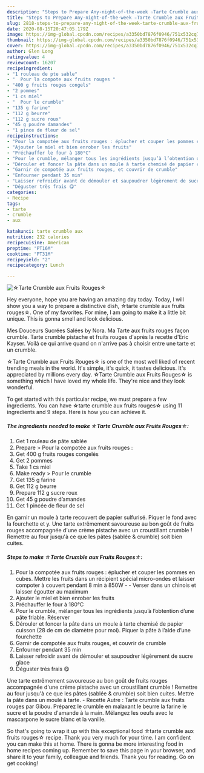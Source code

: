 ```yaml
---
description: "Steps to Prepare Any-night-of-the-week ☆Tarte Crumble aux Fruits Rouges☆"
title: "Steps to Prepare Any-night-of-the-week ☆Tarte Crumble aux Fruits Rouges☆"
slug: 2818-steps-to-prepare-any-night-of-the-week-tarte-crumble-aux-fruits-rouges
date: 2020-08-15T20:47:05.179Z
image: https://img-global.cpcdn.com/recipes/a3350bd7876f0946/751x532cq70/☆tarte-crumble-aux-fruits-rouges☆-photo-principale-de-la-recette.jpg
thumbnail: https://img-global.cpcdn.com/recipes/a3350bd7876f0946/751x532cq70/☆tarte-crumble-aux-fruits-rouges☆-photo-principale-de-la-recette.jpg
cover: https://img-global.cpcdn.com/recipes/a3350bd7876f0946/751x532cq70/☆tarte-crumble-aux-fruits-rouges☆-photo-principale-de-la-recette.jpg
author: Glen Long
ratingvalue: 4
reviewcount: 16207
recipeingredient:
- "1 rouleau de pte sable"
- "  Pour la compote aux fruits rouges "
- "400 g fruits rouges congels"
- "2 pommes"
- "1 cs miel"
- "  Pour le crumble"
- "135 g farine"
- "112 g beurre"
- "112 g sucre roux"
- "45 g poudre damandes"
- "1 pince de fleur de sel"
recipeinstructions:
- "Pour la compotée aux fruits rouges : éplucher et couper les pommes en cubes. Mettre les fruits dans un récipient spécial micro-ondes et laisser compoter à couvert pendant 8 min à 850W  Verser dans un chinois et laisser égoutter au maximum"
- "Ajouter le miel et bien enrober les fruits"
- "Préchauffer le four à 180°C"
- "Pour le crumble, mélanger tous les ingrédients jusqu’à l’obtention d’une pâte friable. Réserver"
- "Dérouler et foncer la pâte dans un moule à tarte chemisé de papier cuisson (28 de cm de diamètre pour moi). Piquer la pâte à l’aide d’une fourchette"
- "Garnir de compotée aux fruits rouges, et couvrir de crumble"
- "Enfourner pendant 35 min"
- "Laisser refroidir avant de démouler et saupoudrer légèrement de sucre glace"
- "Déguster très frais 😋"
categories:
- Recipe
tags:
- tarte
- crumble
- aux

katakunci: tarte crumble aux 
nutrition: 232 calories
recipecuisine: American
preptime: "PT16M"
cooktime: "PT31M"
recipeyield: "2"
recipecategory: Lunch

---
```



![☆Tarte Crumble aux Fruits Rouges☆](https://img-global.cpcdn.com/recipes/a3350bd7876f0946/751x532cq70/☆tarte-crumble-aux-fruits-rouges☆-photo-principale-de-la-recette.jpg)

Hey everyone, hope you are having an amazing day today. Today, I will show you a way to prepare a distinctive dish, ☆tarte crumble aux fruits rouges☆. One of my favorites. For mine, I am going to make it a little bit unique. This is gonna smell and look delicious.

Mes Douceurs Sucrées Salées by Nora. Ma Tarte aux fruits rouges façon crumble. Tarte crumble pistache et fruits rouges d&#39;après la recette d&#39;Eric Kayser. Voilà ce qui arrive quand on n&#39;arrive pas à choisir entre une tarte et un crumble.

☆Tarte Crumble aux Fruits Rouges☆ is one of the most well liked of recent trending meals in the world. It's simple, it's quick, it tastes delicious. It's appreciated by millions every day. ☆Tarte Crumble aux Fruits Rouges☆ is something which I have loved my whole life. They're nice and they look wonderful.


To get started with this particular recipe, we must prepare a few ingredients. You can have ☆tarte crumble aux fruits rouges☆ using 11 ingredients and 9 steps. Here is how you can achieve it.

<!--inarticleads1-->

##### The ingredients needed to make ☆Tarte Crumble aux Fruits Rouges☆:

1. Get 1 rouleau de pâte sablée
1. Prepare  &gt; Pour la compotée aux fruits rouges :
1. Get 400 g fruits rouges congelés
1. Get 2 pommes
1. Take 1 cs miel
1. Make ready  &gt; Pour le crumble
1. Get 135 g farine
1. Get 112 g beurre
1. Prepare 112 g sucre roux
1. Get 45 g poudre d’amandes
1. Get 1 pincée de fleur de sel


En garnir un moule à tarte recouvert de papier sulfurisé. Piquer le fond avec la fourchette et y. Une tarte extrêmement savoureuse au bon goût de fruits rouges accompagnée d&#39;une crème pistache avec un croustillant crumble ! Remettre au four jusqu&#39;à ce que les pâtes (sablée &amp; crumble) soit bien cuites. 

<!--inarticleads2-->

##### Steps to make ☆Tarte Crumble aux Fruits Rouges☆:

1. Pour la compotée aux fruits rouges : éplucher et couper les pommes en cubes. Mettre les fruits dans un récipient spécial micro-ondes et laisser compoter à couvert pendant 8 min à 850W -  - Verser dans un chinois et laisser égoutter au maximum
1. Ajouter le miel et bien enrober les fruits
1. Préchauffer le four à 180°C
1. Pour le crumble, mélanger tous les ingrédients jusqu’à l’obtention d’une pâte friable. Réserver
1. Dérouler et foncer la pâte dans un moule à tarte chemisé de papier cuisson (28 de cm de diamètre pour moi). Piquer la pâte à l’aide d’une fourchette
1. Garnir de compotée aux fruits rouges, et couvrir de crumble
1. Enfourner pendant 35 min
1. Laisser refroidir avant de démouler et saupoudrer légèrement de sucre glace
1. Déguster très frais 😋


Une tarte extrêmement savoureuse au bon goût de fruits rouges accompagnée d&#39;une crème pistache avec un croustillant crumble ! Remettre au four jusqu&#39;à ce que les pâtes (sablée &amp; crumble) soit bien cuites. Mettre la pâte dans un moule à tarte. - Recette Autre : Tarte crumble aux fruits rouges par Gibou. Préparez le crumble en malaxant le beurre la farine le sucre et la poudre d&#39;amande à la main. Mélangez les oeufs avec le mascarpone le sucre blanc et la vanille. 

So that's going to wrap it up with this exceptional food ☆tarte crumble aux fruits rouges☆ recipe. Thank you very much for your time. I am confident you can make this at home. There is gonna be more interesting food in home recipes coming up. Remember to save this page in your browser, and share it to your family, colleague and friends. Thank you for reading. Go on get cooking!
